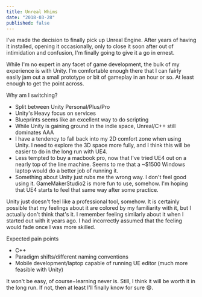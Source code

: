 ```yaml
---
title: Unreal Whims
date: "2018-03-28"
published: false
---
```


I've made the decision to finally pick up Unreal Engine. After years of having it installed, opening it occasionally, only to close it soon after out of intimidation and confusion, I'm finally going to give it a go in ernest.

While I'm no expert in any facet of game development, the bulk of my experience is with Unity. I'm comfortable enough there that I can fairly easily jam out a small prototype or bit of gameplay in an hour or so. At least enough to get the point across.


Why am I switching?
- Split between Unity Personal/Plus/Pro
- Unity's Heavy focus on services
- Blueprints seems like an excellent way to do scripting
- While Unity is gaining ground in the indie space, Unreal/C++ still dominates AAA
- I have a tendency to fall back into my 2D comfort zone when using Unity. I need to explore the 3D space more fully, and I think this will be easier to do in the long run with UE4.
- Less tempted to buy a macbook pro, now that I've tried UE4 out on a nearly top of the line machine. Seems to me that a ~$1500 Windows laptop would do a better job of running it.
- Something about Unity just rubs me the wrong way. I don't feel good using it. GameMakerStudio2 is more fun to use, somehow. I'm hoping that UE4 starts to feel that same way after some practice.

Unity just doesn't feel like a professional tool, somehow. It is certainly possible that my feelings about it are colored by my familiarity with it, but I actually don't think that's it. I remember feeling similarly about it when I started out with it years ago. I had incorrectly assumed that the feeling would fade once I was more skilled.

Expected pain points
- C++
- Paradigm shifts/different naming conventions
- Mobile development/laptop capable of running UE editor (much more feasible with Unity)

It won't be easy, of course−learning never is. Still, I think it will be worth it in the long run. If not, then at least I'll finally know for sure 😄.


